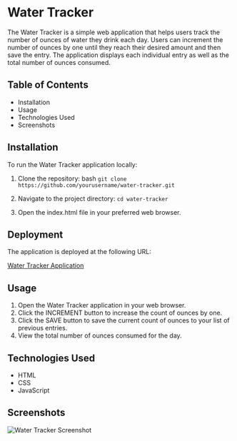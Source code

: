 # Water Tracker

The Water Tracker is a simple web application that helps users track the number of ounces of water they drink each day. Users can increment the number of ounces by one until they reach their desired amount and then save the entry. The application displays each individual entry as well as the total number of ounces consumed.

## Table of Contents

- Installation
- Usage
- Technologies Used
- Screenshots

## Installation

To run the Water Tracker application locally:

1. Clone the repository:
  bash
  ```git clone https://github.com/yourusername/water-tracker.git```

2. Navigate to the project directory:
  ```cd water-tracker```

3. Open the index.html file in your preferred web browser.

## Deployment

The application is deployed at the following URL:

[Water Tracker Application](https://valyastriz.github.io/Water_Tracker/)

## Usage

1. Open the Water Tracker application in your web browser.
2. Click the INCREMENT button to increase the count of ounces by one.
3. Click the SAVE button to save the current count of ounces to your list of previous entries.
4. View the total number of ounces consumed for the day.

## Technologies Used

- HTML
- CSS
- JavaScript

## Screenshots

![Water Tracker Screenshot](./assets/images/ "Water Tracker Application")

